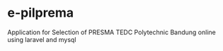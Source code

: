 # e-pilprema
 Application for Selection of PRESMA TEDC Polytechnic Bandung online using laravel and mysql
